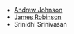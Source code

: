 - [Andrew Johnson](https://twitter.com/SecPrez)
- [James Robinson](https://github.com/jemrobinson)
- Srinidhi Srinivasan
